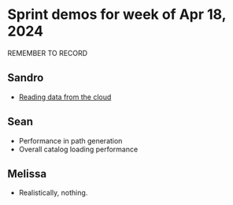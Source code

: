 # Sprint demos for week of Apr 18, 2024

REMEMBER TO RECORD

## Sandro

- [Reading data from the cloud](./reading-from-cloud/reading-from-cloud.ipynb)

## Sean

- Performance in path generation
- Overall catalog loading performance

## Melissa

- Realistically, nothing.
